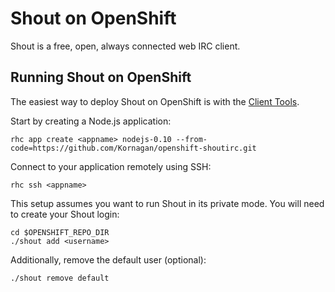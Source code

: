 Shout on OpenShift
=========================

Shout is a free, open, always connected web IRC client.

Running Shout on OpenShift
--------------------

The easiest way to deploy Shout on OpenShift is with the [Client Tools](https://developers.openshift.com/en/managing-client-tools.html).

Start by creating a Node.js application:

    rhc app create <appname> nodejs-0.10 --from-code=https://github.com/Kornagan/openshift-shoutirc.git

Connect to your application remotely using SSH:

    rhc ssh <appname>

This setup assumes you want to run Shout in its private mode. You will need to create your Shout login:
    
    cd $OPENSHIFT_REPO_DIR
    ./shout add <username>

Additionally, remove the default user (optional):

    ./shout remove default
